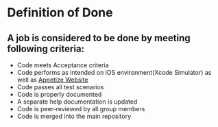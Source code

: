 # Definition of Done

## A job is considered to be done by meeting following criteria:
- Code meets Acceptance criteria
- Code performs as intended on iOS environment(Xcode Simulator) as well as [Appetize Website](https://appetize.io)
- Code passes all test scenarios
- Code is properly documented
- A separate help documentation is updated
- Code is peer-reviewed by all group members
- Code is merged into the main repository

